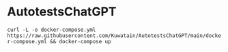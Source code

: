 # AutotestsChatGPT
```curl -L -o docker-compose.yml https://raw.githubusercontent.com/Kuwatain/AutotestsChatGPT/main/docker-compose.yml && docker-compose up```
